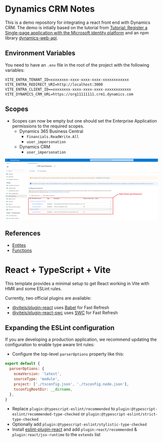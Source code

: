 # Dynamics CRM Notes

This is a demo repository for integrating a react front end with Dynamics CRM. The demo is intially based on the tutorial from [Tutorial: Register a Single-page application with the Microsoft identity platform](https://learn.microsoft.com/en-us/entra/identity-platform/tutorial-single-page-app-react-register-app) and an npm library [dynamics-web-api](https://www.npmjs.com/package/dynamics-web-api).

## Environment Variables

You need to have an `.env` file in the root of the project with the following variables:

```env
VITE_ENTRA_TENANT_ID=xxxxxxxx-xxxx-xxxx-xxxx-xxxxxxxxxxxx
VITE_ENTRA_REDIRECT_URI=http://localhost:3000
VITE_ENTRA_CLIENT_ID==xxxxxxxx-xxxx-xxxx-xxxx-xxxxxxxxxxxx
VITE_DYNAMICS_CRM_URL=https://org11111111.crm1.dynamics.com
```

## Scopes

- Scopes can now be empty but one should set the Enterprise Application permissions to the required scopes. 
  - Dynamics 365 Business Central
    - `Financials.ReadWrite.All`
    - `user_impersonation`
  - Dynamics CRM
    - `user_impersonation`

![Example setup of scopes](docs/readme-scopes.png?raw=true "Example setup of Scopes")

## References

- [Entites](https://learn.microsoft.com/en-us/power-apps/developer/data-platform/webapi/reference/entitytypes?view=dataverse-latest)
- [Functions](https://learn.microsoft.com/en-us/power-apps/developer/data-platform/webapi/reference/functions?view=dataverse-latest)

# React + TypeScript + Vite

This template provides a minimal setup to get React working in Vite with HMR and some ESLint rules.

Currently, two official plugins are available:

- [@vitejs/plugin-react](https://github.com/vitejs/vite-plugin-react/blob/main/packages/plugin-react/README.md) uses [Babel](https://babeljs.io/) for Fast Refresh
- [@vitejs/plugin-react-swc](https://github.com/vitejs/vite-plugin-react-swc) uses [SWC](https://swc.rs/) for Fast Refresh

## Expanding the ESLint configuration

If you are developing a production application, we recommend updating the configuration to enable type aware lint rules:

- Configure the top-level `parserOptions` property like this:

```js
export default {
  parserOptions: {
    ecmaVersion: 'latest',
    sourceType: 'module',
    project: ['./tsconfig.json', './tsconfig.node.json'],
    tsconfigRootDir: __dirname,
  },
}
```

- Replace `plugin:@typescript-eslint/recommended` to `plugin:@typescript-eslint/recommended-type-checked` or `plugin:@typescript-eslint/strict-type-checked`
- Optionally add `plugin:@typescript-eslint/stylistic-type-checked`
- Install [eslint-plugin-react](https://github.com/jsx-eslint/eslint-plugin-react) and add `plugin:react/recommended` & `plugin:react/jsx-runtime` to the `extends` list
